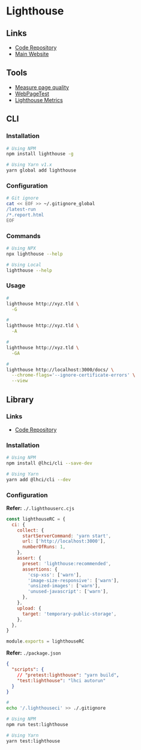 # Lighthouse

## Links

- [Code Repository](https://github.com/GoogleChrome/lighthouse)
- [Main Website](https://developers.google.com/web/tools/lighthouse/)

## Tools

- [Measure page quality](https://web.dev/measure/)
- [WebPageTest](https://webpagetest.org/)
- [Lighthouse Metrics](https://lighthouse-metrics.com)

## CLI

### Installation

```sh
# Using NPM
npm install lighthouse -g

# Using Yarn v1.x
yarn global add lighthouse
```

### Configuration

```sh
# Git ignore
cat << EOF >> ~/.gitignore_global
/latest-run
/*.report.html
EOF
```

### Commands

```sh
# Using NPX
npx lighthouse --help

# Using Local
lighthouse --help
```

### Usage

```sh
#
lighthouse http://xyz.tld \
  -G

#
lighthouse http://xyz.tld \
  -A

#
lighthouse http://xyz.tld \
  -GA

#
lighthouse http://localhost:3000/docs/ \
  --chrome-flags='--ignore-certificate-errors' \
  --view
```

## Library

### Links

- [Code Repository](https://github.com/GoogleChrome/lighthouse-ci)

### Installation

```sh
# Using NPM
npm install @lhci/cli --save-dev

# Using Yarn
yarn add @lhci/cli --dev
```

### Configuration

**Refer:** `./.lighthouserc.cjs`

```cjs
const lighthouseRC = {
  ci: {
    collect: {
      startServerCommand: 'yarn start',
      url: ['http://localhost:3000'],
      numberOfRuns: 1,
    },
    assert: {
      preset: 'lighthouse:recommended',
      assertions: {
        'csp-xss': ['warn'],
        'image-size-responsive': ['warn'],
        'unsized-images': ['warn'],
        'unused-javascript': ['warn'],
      },
    },
    upload: {
      target: 'temporary-public-storage',
    },
  },
}

module.exports = lighthouseRC
```

**Refer:** `./package.json`

```json
{
  "scripts": {
    // "pretest:lighthouse": "yarn build",
    "test:lighthouse": "lhci autorun"
  }
}
```

```sh
#
echo '/.lighthouseci' >> ./.gitignore

# Using NPM
npm run test:lighthouse

# Using Yarn
yarn test:lighthouse
```

<!--
lhci collect
lhci upload
lhci assert
lhci autorun
lhci healthcheck
lhci open
lhci wizard
lhci server
-->
